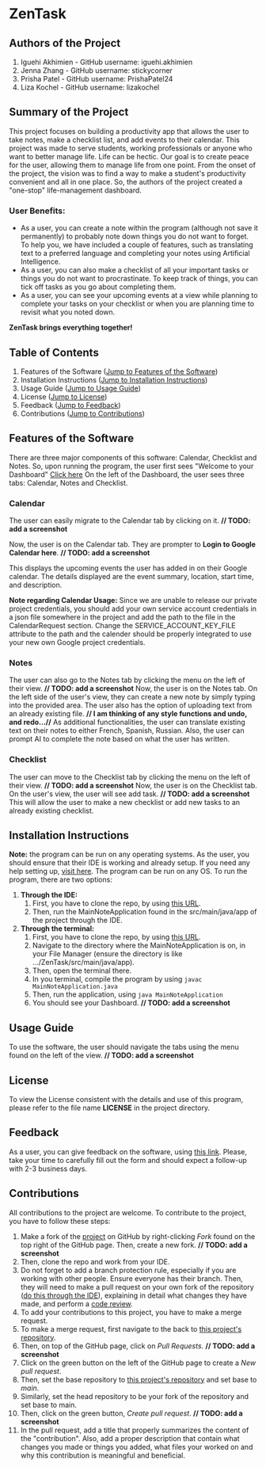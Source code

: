 # ZenTask

## Authors of the Project 
1. Iguehi Akhimien - GitHub username: iguehi.akhimien
2. Jenna Zhang - GitHub username: stickycorner 
3. Prisha Patel - GitHub username: PrishaPatel24
4. Liza Kochel - GitHub username: lizakochel

## Summary of the Project
This project focuses on building a productivity app that allows the user to take notes, make a checklist list, and add events to their calendar.
This project was made to serve students, working professionals or anyone who want to better manage life.
Life can be hectic. Our goal is to create peace for the user, allowing them to manage life from one point. 
From the onset of the project, the vision was to find a way to make a student's productivity convenient and all in one place.
So, the authors of the project created a "one-stop" life-management dashboard. 

### User Benefits:
* As a user, you can create a note within the program (although not save it permanently) to probably note down things you do not want to forget. 
To help you, we have included a couple of features, such as translating text to a preferred language and completing your notes using Artificial Intelligence.
* As a user, you can also make a checklist of all your important tasks or things you do not want to procrastinate.
To keep track of things, you can tick off tasks as you go about completing them.
* As a user, you can see your upcoming events at a view while planning to complete your tasks on your checklist or when you are planning time to revisit what you noted down. 

**ZenTask brings everything together!**

## Table of Contents
1. Features of the Software ([Jump to Features of the Software](#features-of-the-software))
2. Installation Instructions ([Jump to Installation Instructions](#installation-instructions))
3. Usage Guide ([Jump to Usage Guide](#usage-guide))
4. License ([Jump to License](#license))
5. Feedback ([Jump to Feedback](#feedback))
6. Contributions ([Jump to Contributions](#contributions))


## Features of the Software
There are three major components of this software: Calendar, Checklist and Notes.
So, upon running the program, the user first sees "Welcome to your Dashboard" 
[Click here](images/dashboard.png) 
 On the left of the Dashboard, the user sees three tabs: Calendar, Notes and Checklist.

### Calendar
The user can easily migrate to the Calendar tab by clicking on it. 
__// TODO: add a screenshot__ 

Now, the user is on the Calendar tab. They are prompter to __Login to Google Calendar here__. 
__// TODO: add a screenshot__ 

This displays the upcoming events the user has added in on their Google calendar.
The details displayed are the event summary, location, start time, and description.

__Note regarding Calendar Usage:__ Since we are unable to release our private project credentials, you should add your
own service account credentials in a json file somewhere in the project and add the path to the file in the CalendarRequest section.
Change the SERVICE_ACCOUNT_KEY_FILE attribute to the path and the calender should be properly
integrated to use your new own Google project credentials.

### Notes
The user can also go to the Notes tab by clicking the menu on the left of their view. 
__// TODO: add a screenshot__ 
Now, the user is on the Notes tab.
On the left side of the user's view, they can create a new note by simply typing into the provided area.
The user also has the option of uploading text from an already existing file. 
__// I am thinking of any style functions and undo, and redo...//__ 
As additional functionalities, the user can translate existing text on their notes to either French, Spanish, Russian.
Also, the user can prompt AI to complete the note based on what the user has written. 

### Checklist
The user can move to the Checklist tab by clicking the menu on the left of their view. 
__// TODO: add a screenshot__ 
Now, the user is on the Checklist tab. 
On the user's view, the user will see add task. 
__// TODO: add a screenshot__ 
This will allow the user to make a new checklist or add new tasks to an already existing checklist.


## Installation Instructions
__Note:__ the program can be run on any operating systems.
As the user, you should ensure that their IDE is working and already setup. If you need any help setting up, 
[visit here](https://www.jetbrains.com/help/idea/getting-started.html). The program can be run on any OS.
To run the program, there are two options:
1. __Through the IDE:__
   1. First, you have to clone the repo, by using [this URL](https://github.com/PrishaPatel24/ZenTask.git).  
   2. Then, run the MainNoteApplication found in the src/main/java/app of the project through the IDE.
2. __Through the terminal:__
   1. First, you have to clone the repo, by using [this URL](https://github.com/PrishaPatel24/ZenTask.git). 
   2. Navigate to the directory where the MainNoteApplication is on, in your File Manager 
   (ensure the directory is like .../ZenTask/src/main/java/app). 
   3. Then, open the terminal there. 
   4. In you terminal, compile the program by using `javac MainNoteApplication.java`
   5. Then, run the application, using `java MainNoteApplication`
   6. You should see your Dashboard. __// TODO: add a screenshot__

## Usage Guide
To use the software, the user should navigate the tabs using the menu found on the left of the view. 
__// TODO: add a screenshot__

## License
To view the License consistent with the details and use of this program, please refer to the file name **LICENSE** in the project directory.

## Feedback
As a user, you can give feedback on the software, using [this link](https://forms.gle/mA2Q9dh3G84v8RdW7).
Please, take your time to carefully fill out the form and should expect a follow-up with 2-3 business days.

## Contributions
All contributions to the project are welcome.
To contribute to the project, you have to follow these steps:
1. Make a fork of the [project](https://github.com/PrishaPatel24/ZenTask) on GitHub by right-clicking _Fork_ found on the top right of the GitHub page.
Then, create a new fork. __// TODO: add a screenshot__
2. Then, clone the repo and work from your IDE.
3. Do not forget to add a branch protection rule, especially if you are working with other people. Ensure everyone has their branch. 
Then, they will need to make a pull request on your own fork of the repository ([do this through the IDE](https://www.jetbrains.com/help/idea/work-with-github-pull-requests.html#create-pull-request)), 
explaining in detail what changes they have made, and perform a [code review](https://swimm.io/learn/code-reviews/ultimate-10-step-code-review-checklist).
4. To add your contributions to this project, you have to make a merge request. 
5. To make a merge request, first navigate to the back to [this project's repository](https://github.com/PrishaPatel24/ZenTask).
6. Then, on top of the GitHub page, click on _Pull Requests_. __// TODO: add a screenshot__
7. Click on the green button on the left of the GitHub page to create a _New pull request_.
8. Then, set the base repository to [this project's repository](https://github.com/PrishaPatel24/ZenTask) and set base to _main_.
9. Similarly, set the head repository to be your fork of the repository and set base to main.
10. Then, click on the green button, _Create pull request_. __// TODO: add a screenshot__
11. In the pull request, add a title that properly summarizes the content of the "contribution". 
Also, add a proper description that contain what changes you made or things you added, what files your worked on and why this contribution is meaningful and beneficial. 
